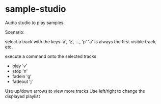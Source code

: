 # sample-studio

Audio studio to play samples

Scenario:

select a track with the keys 'a', 'z', ..., 'p'
'a' is always the first visible track, etc.

execute a command onto the selected tracks
- play 'v'
- stop 'n'
- fadein 'g'
- fadeout 'j'

Use up/down arrows to view more tracks
Use left/right to change the displayed playlist

